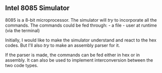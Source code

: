 Intel 8085 Simulator
--------------------

8085 is a 8-bit microprocessor. The simulator will *try* to incorporate all the 
commands. The commands could be fed through:
    - a file
    - user at runtime (via the terminal)

Initially, I would like to make the simulator understand and react to the hex 
codes. But I'll also *try* to make an assembly parser for it.

If the parser is made, the commands can be fed either in hex or in assembly. It 
can also be used to implement interconversion between the two code types.